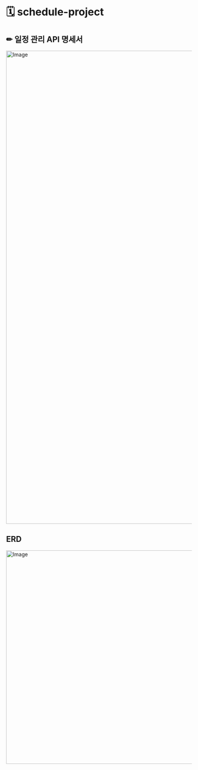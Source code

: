 # 🗓 schedule-project 

## ✏ 일정 관리 API 명세서 

<img width="1281" alt="Image" src="https://github.com/user-attachments/assets/b27d0c26-70b4-43dc-afb6-858a4c7ac8d7" />


## ERD

<img width="578" alt="Image" src="https://github.com/user-attachments/assets/5bca6043-8ac7-42e7-a4f3-c7b15249f3c8" />
